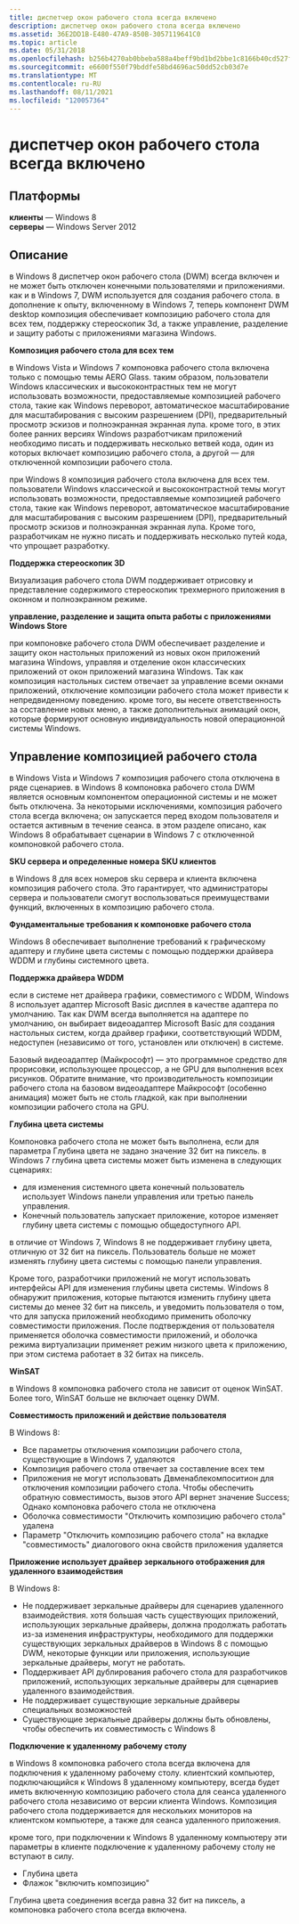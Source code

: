 ```yaml
---
title: диспетчер окон рабочего стола всегда включено
description: диспетчер окон рабочего стола всегда включено
ms.assetid: 36E2DD1B-E480-47A9-850B-3057119641C0
ms.topic: article
ms.date: 05/31/2018
ms.openlocfilehash: b256b4270ab0bbeba588a4beff9bd1bd2bbe1c8166b40cd527f8b48a4f897df0
ms.sourcegitcommit: e6600f550f79bddfe58bd4696ac50dd52cb03d7e
ms.translationtype: MT
ms.contentlocale: ru-RU
ms.lasthandoff: 08/11/2021
ms.locfileid: "120057364"
---
```

# <a name="desktop-window-manager-is-always-on"></a>диспетчер окон рабочего стола всегда включено

## <a name="platforms"></a>Платформы

**клиенты** — Windows 8  
**серверы** — Windows Server 2012  


## <a name="description"></a>Описание

в Windows 8 диспетчер окон рабочего стола (DWM) всегда включен и не может быть отключен конечными пользователями и приложениями. как и в Windows 7, DWM используется для создания рабочего стола. в дополнение к опыту, включенному в Windows 7, теперь компонент DWM desktop композиция обеспечивает композицию рабочего стола для всех тем, поддержку стереоскопик 3d, а также управление, разделение и защиту работы с приложениями магазина Windows.

**Композиция рабочего стола для всех тем**

в Windows Vista и Windows 7 компоновка рабочего стола включена только с помощью темы AERO Glass. таким образом, пользователи Windows классических и высококонтрастных тем не могут использовать возможности, предоставляемые композицией рабочего стола, такие как Windows переворот, автоматическое масштабирование для масштабирования с высоким разрешением (DPI), предварительный просмотр эскизов и полноэкранная экранная лупа. кроме того, в этих более ранних версиях Windows разработчикам приложений необходимо писать и поддерживать несколько ветвей кода, один из которых включает композицию рабочего стола, а другой — для отключенной композиции рабочего стола.

при Windows 8 композиция рабочего стола включена для всех тем. пользователи Windows классической и высококонтрастной темы могут использовать возможности, предоставляемые композицией рабочего стола, такие как Windows переворот, автоматическое масштабирование для масштабирования с высоким разрешением (DPI), предварительный просмотр эскизов и полноэкранная экранная лупа. Кроме того, разработчикам не нужно писать и поддерживать несколько путей кода, что упрощает разработку.

**Поддержка стереоскопик 3D**

Визуализация рабочего стола DWM поддерживает отрисовку и представление содержимого стереоскопик трехмерного приложения в оконном и полноэкранном режиме.

**управление, разделение и защита опыта работы с приложениями Windows Store**

при компоновке рабочего стола DWM обеспечивает разделение и защиту окон настольных приложений из новых окон приложений магазина Windows, управляя и отделение окон классических приложений от окон приложений магазина Windows. Так как композиция настольных систем отвечает за управление всеми окнами приложений, отключение композиции рабочего стола может привести к непредвиденному поведению. кроме того, вы несете ответственность за составление новых меню, а также дополнительных анимаций окон, которые формируют основную индивидуальность новой операционной системы Windows.

## <a name="controlling-desktop-composition"></a>Управление композицией рабочего стола

в Windows Vista и Windows 7 композиция рабочего стола отключена в ряде сценариев. в Windows 8 компоновка рабочего стола DWM является основным компонентом операционной системы и не может быть отключена. За некоторыми исключениями, композиция рабочего стола всегда включена; он запускается перед входом пользователя и остается активным в течение сеанса. в этом разделе описано, как Windows 8 обрабатывает сценарии в Windows 7 с отключенной компоновкой рабочего стола.

**SKU сервера и определенные номера SKU клиентов**

в Windows 8 для всех номеров sku сервера и клиента включена композиция рабочего стола. Это гарантирует, что администраторы сервера и пользователи смогут воспользоваться преимуществами функций, включенных в композицию рабочего стола.

**Фундаментальные требования к компоновке рабочего стола**

Windows 8 обеспечивает выполнение требований к графическому адаптеру и глубине цвета системы с помощью поддержки драйвера WDDM и глубины системного цвета.

**Поддержка драйвера WDDM**

если в системе нет драйвера графики, совместимого с WDDM, Windows 8 использует адаптер Microsoft Basic дисплея в качестве адаптера по умолчанию. Так как DWM всегда выполняется на адаптере по умолчанию, он выбирает видеоадаптер Microsoft Basic для создания настольных систем, когда драйвер графики, соответствующий WDDM, недоступен (независимо от того, установлен или отключен) в системе.

Базовый видеоадаптер (Майкрософт) — это программное средство для прорисовки, использующее процессор, а не GPU для выполнения всех рисунков. Обратите внимание, что производительность композиции рабочего стола на базовом видеоадаптере Майкрософт (особенно анимация) может быть не столь гладкой, как при выполнении композиции рабочего стола на GPU.

**Глубина цвета системы**

Компоновка рабочего стола не может быть выполнена, если для параметра Глубина цвета не задано значение 32 бит на пиксель. в Windows 7 глубина цвета системы может быть изменена в следующих сценариях:

-   для изменения системного цвета конечный пользователь использует Windows панели управления или третью панель управления.
-   Конечный пользователь запускает приложение, которое изменяет глубину цвета системы с помощью общедоступного API.

в отличие от Windows 7, Windows 8 не поддерживает глубину цвета, отличную от 32 бит на пиксель. Пользователь больше не может изменять глубину цвета системы с помощью панели управления.

Кроме того, разработчики приложений не могут использовать интерфейсы API для изменения глубины цвета системы. Windows 8 обнаружит приложения, которые пытаются изменить глубину цвета системы до менее 32 бит на пиксель, и уведомить пользователя о том, что для запуска приложений необходимо применить оболочку совместимости приложения. После подтверждения от пользователя применяется оболочка совместимости приложений, и оболочка режима виртуализации применяет режим низкого цвета к приложению, при этом система работает в 32 битах на пиксель.

**WinSAT**

в Windows 8 компоновка рабочего стола не зависит от оценок WinSAT. Более того, WinSAT больше не включает оценку DWM.

**Совместимость приложений и действие пользователя**

В Windows 8:

-   Все параметры отключения композиции рабочего стола, существующие в Windows 7, удаляются
-   Композиция рабочего стола отвечает за составление всех тем
-   Приложения не могут использовать Двменаблекомпоситион для отключения композиции рабочего стола. Чтобы обеспечить обратную совместимость, вызов этого API вернет значение Success; Однако компоновка рабочего стола не отключена
-   Оболочка совместимости "Отключить композицию рабочего стола" удалена
-   Параметр "Отключить композицию рабочего стола" на вкладке "совместимость" диалогового окна свойств приложения удаляется

**Приложение использует драйвер зеркального отображения для удаленного взаимодействия**

В Windows 8:

-   Не поддерживает зеркальные драйверы для сценариев удаленного взаимодействия. хотя большая часть существующих приложений, использующих зеркальные драйверы, должна продолжать работать из-за изменения инфраструктуры, необходимого для поддержки существующих зеркальных драйверов в Windows 8 с помощью DWM, некоторые функции или приложения, использующие зеркальные драйверы, могут не работать.
-   Поддерживает API дублирования рабочего стола для разработчиков приложений, использующих зеркальные драйверы для сценариев удаленного взаимодействия.
-   Не поддерживает существующие зеркальные драйверы специальных возможностей
-   Существующие зеркальные драйверы должны быть обновлены, чтобы обеспечить их совместимость с Windows 8

**Подключение к удаленному рабочему столу**

в Windows 8 компоновка рабочего стола всегда включена для подключения к удаленному рабочему столу. клиентский компьютер, подключающийся к Windows 8 удаленному компьютеру, всегда будет иметь включенную композицию рабочего стола для сеанса удаленного рабочего стола независимо от версии клиента Windows. Композиция рабочего стола поддерживается для нескольких мониторов на клиентском компьютере, а также для сеанса удаленного приложения.

кроме того, при подключении к Windows 8 удаленному компьютеру эти параметры в клиенте подключение к удаленному рабочему столу не вступают в силу.

-   Глубина цвета
-   Флажок "включить композицию"

Глубина цвета соединения всегда равна 32 бит на пиксель, а компоновка рабочего стола всегда включена.

 

 




